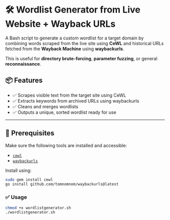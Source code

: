 # 🛠️ Wordlist Generator from Live Website + Wayback URLs

A Bash script to generate a custom wordlist for a target domain by combining words scraped from the live site using **CeWL** and historical URLs fetched from the **Wayback Machine** using **waybackurls**.

This is useful for **directory brute-forcing**, **parameter fuzzing**, or general **reconnaissance**.


## 📦 Features

- ✅ Scrapes visible text from the target site using CeWL  
- ✅ Extracts keywords from archived URLs using waybackurls  
- ✅ Cleans and merges wordlists  
- ✅ Outputs a unique, sorted wordlist ready for use  

---

## 🧰 Prerequisites

Make sure the following tools are installed and accessible:

- [`cewl`](https://github.com/digininja/CeWL)
- [`waybackurls`](https://github.com/tomnomnom/waybackurls)

Install using:

```bash
sudo gem install cewl
go install github.com/tomnomnom/waybackurls@latest
```
### ✅ Usage

```bash
chmod +x wordlistgenerator.sh
./wordlistgenerator.sh
```

